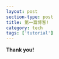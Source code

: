 ```yaml
---
layout: post
section-type: post
title: 第一篇博客!
category: tech
tags: ['tutorial']
---
```


**Thank you!**
